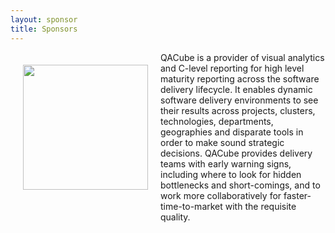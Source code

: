 ```yaml
---
layout: sponsor
title: Sponsors
---
```

<div style="width:200px;float:left;padding:20px">
  <div style="height:200px;position:relative;">
    <a href="http://www.qa-cube.com" target="_blank"><img style="position: absolute; top: 0;width:200px" src="{{site.root}}/images/sponsors/qacube.png" /></a>
  </div>
  <div style="height:40px;text-align:center;font-size:82%;"><br/></div>
</div>


QACube is a provider of visual analytics and C-level reporting for high level maturity reporting across the software delivery lifecycle. It enables dynamic software delivery environments to see their results across
projects, clusters, technologies, departments, geographies and disparate tools in order to make sound strategic decisions. QACube provides delivery teams with early warning signs, including where to look for hidden bottlenecks and short-comings, and to work more collaboratively for faster-time-to-market with the requisite quality.
